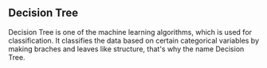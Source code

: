 ## Decision Tree

Decision Tree is one of the machine learning algorithms, which is used for classification. 
It classifies the data based on certain categorical variables by making braches and leaves like structure, that's why the name Decision Tree.
